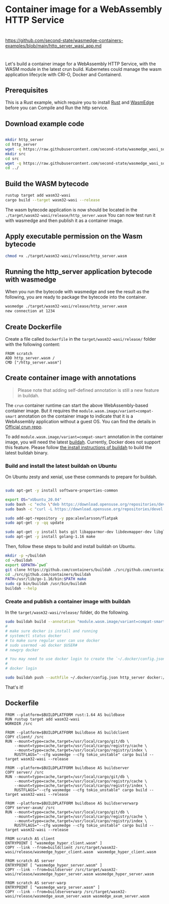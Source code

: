 # Container image for a WebAssembly HTTP Service

##
#
https://github.com/second-state/wasmedge-containers-examples/blob/main/http_server_wasi_app.md
#
##

Let's build a container image for a WebAssembly HTTP Service, with the WASM module
in the latest crun build. Kubernetes could manage the wasm application lifecycle
with CRI-O, Docker and Containerd.

## Prerequisites

This is a Rust example, which require you to install [Rust](https://www.rust-lang.org/tools/install)
and [WasmEdge](https://github.com/WasmEdge/WasmEdge/blob/master/docs/install.md)
before you can Compile and Run the http service.

## Download example code

```bash

mkdir http_server
cd http_server
wget -q https://raw.githubusercontent.com/second-state/wasmedge_wasi_socket/main/examples/http_server/Cargo.toml
mkdir src
cd src
wget -q https://raw.githubusercontent.com/second-state/wasmedge_wasi_socket/main/examples/http_server/src/main.rs
cd ../

```

## Build the WASM bytecode

```bash
rustup target add wasm32-wasi
cargo build --target wasm32-wasi --release
```

The wasm bytecode application is now should be located in the `./target/wasm32-wasi/release/http_server.wasm`
You can now test run it with wasmedge and then publish it as a container image.

## Apply executable permission on the Wasm bytecode

```bash
chmod +x ./target/wasm32-wasi/release/http_server.wasm
```

## Running the http_server application bytecode with wasmedge

When you run the bytecode with wasmedge and see the result as the following, you
are ready to package the bytecode into the container.

```bash
wasmedge ./target/wasm32-wasi/release/http_server.wasm
new connection at 1234

```

## Create Dockerfile
Create a file called `Dockerfile` in the `target/wasm32-wasi/release/` folder with the following content:

```
FROM scratch
ADD http_server.wasm /
CMD ["/http_server.wasm"]
```

## Create container image with annotations

> Please note that adding self-defined annotation is still a new feature in buildah.

The `crun` container runtime can start the above WebAssembly-based container image. But it requires the `module.wasm.image/variant=compat-smart` annotation on the container image to indicate that it is a WebAssembly application without a guest OS. You can find the details in [Official crun repo](https://github.com/containers/crun/blob/main/docs/wasm-wasi-example.md).

To add `module.wasm.image/variant=compat-smart` annotation in the container image, you will need the latest [buildah](https://buildah.io/). Currently, Docker does not support this feature. Please follow [the install instructions of buildah](https://github.com/containers/buildah/blob/main/install.md) to build the latest buildah binary.

### Build and install the latest buildah on Ubuntu

On Ubuntu zesty and xenial, use these commands to prepare for buildah.

```bash

sudo apt-get -y install software-properties-common

export OS="xUbuntu_20.04"
sudo bash -c "echo \"deb https://download.opensuse.org/repositories/devel:/kubic:/libcontainers:/stable/$OS/ /\" > /etc/apt/sources.list.d/devel:kubic:libcontainers:stable.list"
sudo bash -c "curl -L https://download.opensuse.org/repositories/devel:/kubic:/libcontainers:/stable/$OS/Release.key | apt-key add -"

sudo add-apt-repository -y ppa:alexlarsson/flatpak
sudo apt-get -y -qq update

sudo apt-get -y install bats git libapparmor-dev libdevmapper-dev libglib2.0-dev libgpgme-dev libseccomp-dev libselinux1-dev skopeo-containers go-md2man containers-common
sudo apt-get -y install golang-1.16 make
```

Then, follow these steps to build and install buildah on Ubuntu.

```bash
mkdir -p ~/buildah
cd ~/buildah
export GOPATH=`pwd`
git clone https://github.com/containers/buildah ./src/github.com/containers/buildah
cd ./src/github.com/containers/buildah
PATH=/usr/lib/go-1.16/bin:$PATH make
sudo cp bin/buildah /usr/bin/buildah
buildah --help
```

### Create and publish a container image with buildah

In the `target/wasm32-wasi/release/` folder, do the following.

```bash
sudo buildah build --annotation "module.wasm.image/variant=compat-smart" -t http_server .
#
# make sure docker is install and running
# systemctl status docker
# to make sure regular user can use docker
# sudo usermod -aG docker $USER#
# newgrp docker

# You may need to use docker login to create the `~/.docker/config.json` for auth.
#
# docker login

sudo buildah push --authfile ~/.docker/config.json http_server docker://docker.io/wasmedge/example-wasi-http:latest
```

That's it!


## Dockerfile

```
FROM --platform=$BUILDPLATFORM rust:1.64 AS buildbase
RUN rustup target add wasm32-wasi
WORKDIR /src

FROM --platform=$BUILDPLATFORM buildbase AS buildclient
COPY client/ /src
RUN --mount=type=cache,target=/usr/local/cargo/git/db \
    --mount=type=cache,target=/usr/local/cargo/registry/cache \
    --mount=type=cache,target=/usr/local/cargo/registry/index \
    RUSTFLAGS="--cfg wasmedge --cfg tokio_unstable" cargo build --target wasm32-wasi --release

FROM --platform=$BUILDPLATFORM buildbase AS buildserver
COPY server/ /src
RUN --mount=type=cache,target=/usr/local/cargo/git/db \
    --mount=type=cache,target=/usr/local/cargo/registry/cache \
    --mount=type=cache,target=/usr/local/cargo/registry/index \
    RUSTFLAGS="--cfg wasmedge --cfg tokio_unstable" cargo build --target wasm32-wasi --release

FROM --platform=$BUILDPLATFORM buildbase AS buildserverwarp
COPY server-axum/ /src
RUN --mount=type=cache,target=/usr/local/cargo/git/db \
    --mount=type=cache,target=/usr/local/cargo/registry/cache \
    --mount=type=cache,target=/usr/local/cargo/registry/index \
    RUSTFLAGS="--cfg wasmedge --cfg tokio_unstable" cargo build --target wasm32-wasi --release

FROM scratch AS client
ENTRYPOINT [ "wasmedge_hyper_client.wasm" ]
COPY --link --from=buildclient /src/target/wasm32-wasi/release/wasmedge_hyper_client.wasm  wasmedge_hyper_client.wasm

FROM scratch AS server
ENTRYPOINT [ "wasmedge_hyper_server.wasm" ]
COPY --link --from=buildserver /src/target/wasm32-wasi/release/wasmedge_hyper_server.wasm wasmedge_hyper_server.wasm

FROM scratch AS server-warp
ENTRYPOINT [ "wasmedge_warp_server.wasm" ]
COPY --link --from=buildserverwarp /src/target/wasm32-wasi/release/wasmedge_axum_server.wasm wasmedge_axum_server.wasm

```

